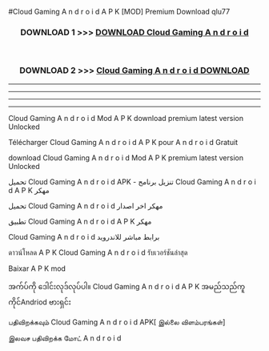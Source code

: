 #Cloud Gaming A n d r o i d  A P K [MOD] Premium Download qlu77



<div align="center">

<h3>DOWNLOAD 1 >>> <a href="https://teeasianyam.web.app?sq=Cloud Gaming A n d r o i d ">DOWNLOAD Cloud Gaming A n d r o i d  </a></h3><br>

<h3>DOWNLOAD 2 >>> <a href="https://teeasianyam.web.app?sq=Cloud Gaming A n d r o i d  ">Cloud Gaming A n d r o i d   DOWNLOAD </a></h3>

</div>


----------------------------------------------------------

----------------------------------------------------------

----------------------------------------------------------

----------------------------------------------------------


Cloud Gaming A n d r o i d   Mod A P K download premium latest version Unlocked

Télécharger Cloud Gaming A n d r o i d   A P K pour A n d r o i d Gratuit

download Cloud Gaming A n d r o i d   Mod A P K premium latest version Unlocked

تحميل Cloud Gaming A n d r o i d   APK - تنزيل برنامج Cloud Gaming A n d r o i d   A P K مهكر

تحميل Cloud Gaming A n d r o i d   مهكر اخر اصدار

تطبيق Cloud Gaming A n d r o i d   A P K مهكر

Cloud Gaming A n d r o i d   برابط مباشر للاندرويد

ดาวน์โหลด A P K Cloud Gaming A n d r o i d   รับเวอร์ชันล่าสุด

Baixar A P K mod

အက်ပ်ကို ဒေါင်းလုဒ်လုပ်ပါ။ Cloud Gaming A n d r o i d   A P K အမည်သည်ကူကိုင်Andriod ဗားရှင်း

பதிவிறக்கவும் Cloud Gaming A n d r o i d   APK[ இல்லை விளம்பரங்கள்] 
 
இலவச பதிவிறக்க மோட் A n d r o i d



